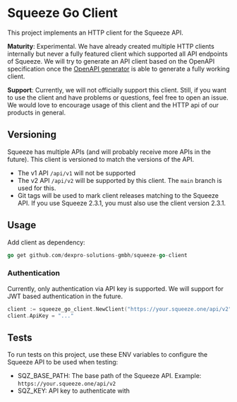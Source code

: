 # Squeeze Go Client

This project implements an HTTP client for the Squeeze API.

**Maturity**: Experimental. We have already created multiple HTTP clients internally but never a fully featured
client which supported all API endpoints of Squeeze. We will try to generate an API client based on the OpenAPI
specification once the [OpenAPI generator](https://openapi-generator.tech/) is able to generate a fully working
client.

**Support**: Currently, we will not officially support this client. Still, if you want to use the client and have
problems or questions, feel free to open an issue. We would love to encourage usage of this client and the HTTP
api of our products in general.

## Versioning

Squeeze has multiple APIs (and will probably receive more APIs in the future). This client is versioned to match
the versions of the API.

- The v1 API `/api/v1` will not be supported
- The v2 API `/api/v2` will be supported by this client. The `main` branch is used for this.
- Git tags will be used to mark client releases matching to the Squeeze API. If you use Squeeze 2.3.1, you must also
use the client version 2.3.1.

## Usage

Add client as dependency:

```go
go get github.com/dexpro-solutions-gmbh/squeeze-go-client
```

### Authentication

Currently, only authentication via API key is supported. We will support for JWT based authentication
in the future.

```go
client := squeeze_go_client.NewClient("https://your.squeeze.one/api/v2")
client.ApiKey = "..."
```

## Tests

To run tests on this project, use these ENV variables to configure the Squeeze API to be used when testing:

- SQZ_BASE_PATH: The base path of the Squeeze API. Example: `https://your.squeeze.one/api/v2`
- SQZ_KEY: API key to authenticate with
